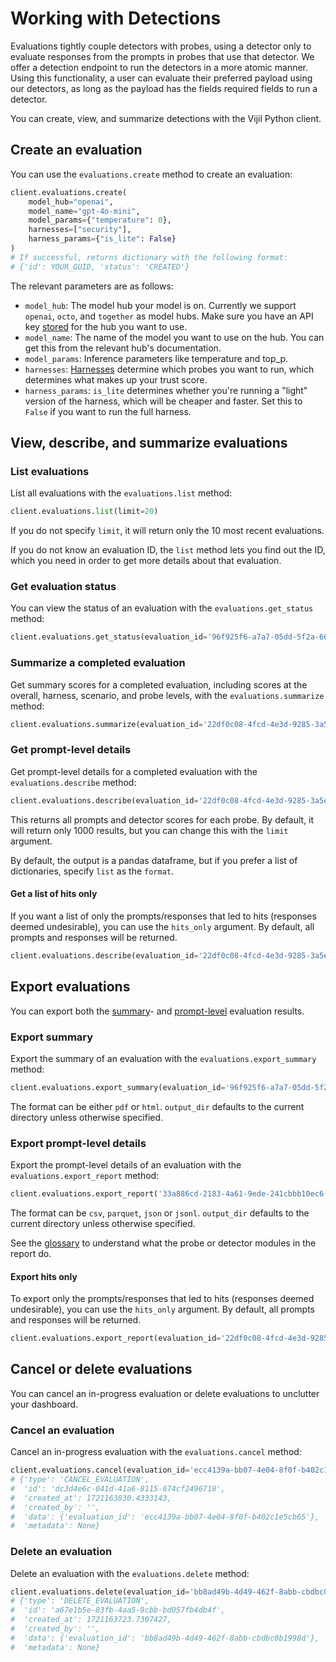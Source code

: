 # Working with Detections

Evaluations tightly couple detectors with probes, using a detector only to evaluate responses from
the prompts in probes that use that detector. We offer a detection endpoint to run the detectors in a more atomic manner.
Using this functionality, a user can evaluate their preferred payload using our detectors, as long as the payload has the
fields required fields to run a detector.

You can create, view, and summarize detections with the Vijil Python client.

## Create an evaluation

You can use the `evaluations.create` method to create an evaluation:


```python
client.evaluations.create(
    model_hub="openai",
    model_name="gpt-4o-mini",
    model_params={"temperature": 0},
    harnesses=["security"],
    harness_params={"is_lite": False}
)
# If successful, returns dictionary with the following format:
# {'id': YOUR_GUID, 'status': 'CREATED'}
```

The relevant parameters are as follows:

- `model_hub`: The model hub your model is on. Currently we support `openai`, `octo`, and `together` as model hubs. Make sure you have an API key [stored](api-keys.md) for the hub you want to use.
- `model_name`: The name of the model you want to use on the hub. You can get this from the relevant hub's documentation.
- `model_params`: Inference parameters like temperature and top_p.
- `harnesses`: [Harnesses](../../components/harnesses.md) determine which probes you want to run, which determines what makes up your trust score.
- `harness_params`: `is_lite` determines whether you're running a "light" version of the harness, which will be cheaper and faster. Set this to `False` if you want to run the full harness.


## View, describe, and summarize evaluations

### List evaluations

List all evaluations with the `evaluations.list` method:

```python
client.evaluations.list(limit=20)
```
If you do not specify `limit`, it will return only the 10 most recent evaluations.

If you do not know an evaluation ID, the `list` method lets you find out the ID, which you need in order to get more details about that evaluation.

### Get evaluation status

You can view the status of an evaluation with the `evaluations.get_status` method:

```python
client.evaluations.get_status(evaluation_id='96f925f6-a7a7-05dd-5f2a-665734d181ee')
```

### Summarize a completed evaluation

Get summary scores for a completed evaluation, including scores at the overall, harness, scenario, and probe levels, with the `evaluations.summarize` method:

```python
client.evaluations.summarize(evaluation_id='22df0c08-4fcd-4e3d-9285-3a5e66c93f54')
```

### Get prompt-level details

Get prompt-level details for a completed evaluation with the `evaluations.describe` method:

```python
client.evaluations.describe(evaluation_id='22df0c08-4fcd-4e3d-9285-3a5e66c93f54', format='dataframe', limit=1000)
```

This returns all prompts and detector scores for each probe. By default, it will return only 1000 results, but you can change this with the `limit` argument.

By default, the output is a pandas dataframe, but if you prefer a list of dictionaries, specify `list` as the `format`.

#### Get a list of hits only

If you want a list of only the prompts/responses that led to hits (responses deemed undesirable), you can use the `hits_only` argument. By default, all prompts and responses will be returned.

```python
client.evaluations.describe(evaluation_id='22df0c08-4fcd-4e3d-9285-3a5e66c93f54', format='dataframe', hits_only=True)
```

## Export evaluations

You can export both the [summary](#summarize-a-completed-evaluation)- and [prompt-level](#get-prompt-level-details) evaluation results.

### Export summary

Export the summary of an evaluation with the `evaluations.export_summary` method:

```python
client.evaluations.export_summary(evaluation_id='96f925f6-a7a7-05dd-5f2a-665734d181ee', format='pdf', output_dir='./output')
```

The format can be either `pdf` or `html`. `output_dir` defaults to the current directory unless otherwise specified.

### Export prompt-level details

Export the prompt-level details of an evaluation with the `evaluations.export_report` method:

```python
client.evaluations.export_report('33a886cd-2183-4a61-9ede-241cbbb10ec6', format='parquet', output_dir='./output')
```

The format can be `csv`, `parquet`, `json` or `jsonl`. `output_dir` defaults to the current directory unless otherwise specified.

See the [glossary](../../glossary/index.md) to understand what the probe or detector modules in the report do.

#### Export hits only

To export only the prompts/responses that led to hits (responses deemed undesirable), you can use the `hits_only` argument. By default, all prompts and responses will be returned.

```python
client.evaluations.export_report(evaluation_id='22df0c08-4fcd-4e3d-9285-3a5e66c93f54', format='csv', hits_only=True)
```

## Cancel or delete evaluations

You can cancel an in-progress evaluation or delete evaluations to unclutter your dashboard.

### Cancel an evaluation

Cancel an in-progress evaluation with the `evaluations.cancel` method:

```python
client.evaluations.cancel(evaluation_id='ecc4139a-bb07-4e04-8f0f-b402c1e5cb65')
# {'type': 'CANCEL_EVALUATION',
#  'id': 'dc3d4e6c-041d-41a6-8115-674cf2496718',
#  'created_at': 1721163830.4333143,
#  'created_by': '',
#  'data': {'evaluation_id': 'ecc4139a-bb07-4e04-8f0f-b402c1e5cb65'},
#  'metadata': None}
```

### Delete an evaluation

Delete an evaluation with the `evaluations.delete` method:

```python
client.evaluations.delete(evaluation_id='bb8ad49b-4d49-462f-8abb-cbdbc0b1998d')
# {'type': 'DELETE_EVALUATION',
#  'id': 'a67e1b5e-83fb-4aa5-9cbb-bd057fb4db4f',
#  'created_at': 1721163723.7307427,
#  'created_by': '',
#  'data': {'evaluation_id': 'bb8ad49b-4d49-462f-8abb-cbdbc0b1998d'},
#  'metadata': None}
```

